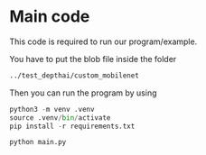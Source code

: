 # Main code

This code is required to run our program/example.

You have to put the blob file inside the folder

```bash
../test_depthai/custom_mobilenet
```

Then you can run the program by using

```python
python3 -m venv .venv
source .venv/bin/activate
pip install -r requirements.txt

python main.py
```

<!-- EOF -->
